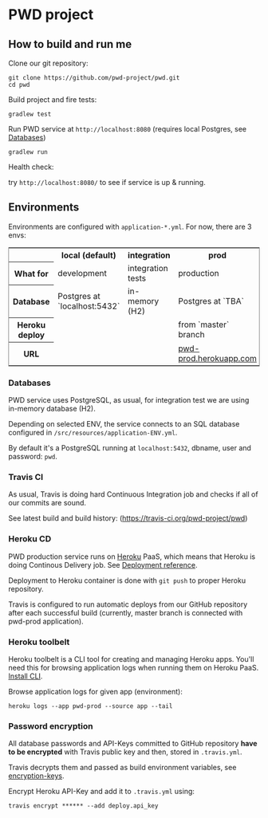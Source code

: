 # PWD project

## How to build and run me

Clone our git repository:

```
git clone https://github.com/pwd-project/pwd.git
cd pwd
```

Build project and fire tests:

```
gradlew test
```

Run PWD service at `http://localhost:8080` (requires local Postgres, see [Databases](#Databases))

```
gradlew run
```

Health check:

try `http://localhost:8080/` to see if service is up & running.

## Environments

Environments are configured with `application-*.yml`. 
For now, there are 3 envs:

<table style='word-wrap: break-word; border: 1px solid gray;'>
<tr>
  <td></td>
  <th>local (default)</th>
  <th>integration</th>
  <th>prod</th>
</tr>

<tr>
  <th>What for</th>
  <td>development</td>
  <td>integration tests</td>
  <td>production</td>
</tr>

<tr>
  <th>Database</th>
  <td>Postgres at `localhost:5432`</td>
  <td>in-memory (H2)</td>
  <td>Postgres at `TBA`</td>
</tr>

<tr>
  <th>Heroku deploy</th>
  <td></td>
  <td></td>
  <td>from `master` branch</td>
</tr>

<tr>
  <th>URL</th>
  <td></td>
  <td></td>
  <td><a href="http://pwd-prod.herokuapp.com">pwd-prod.herokuapp.com</a></td>
</tr>


</table>

### Databases
PWD service uses PostgreSQL, as usual, for integration test we are using in-memory database (H2).

Depending on selected ENV, the service connects to an SQL database configured in `/src/resources/application-ENV.yml`.

By default it's a PostgreSQL running at `localhost:5432`, dbname, user and password:  `pwd`. 

### Travis CI
As usual, Travis is doing hard Continuous Integration job
and checks if all of our commits are sound.

See latest build and build history:
(https://travis-ci.org/pwd-project/pwd)

### Heroku CD

PWD production service runs on [Heroku](https://www.heroku.com) PaaS,
which means that Heroku is doing Continous Delivery job.
See [Deployment reference](https://devcenter.heroku.com/categories/reference#deployment).

Deployment to Heroku container is done with `git push` to proper Heroku repository.

Travis is configured to run automatic deploys from our GitHub repository after each successful
build (currently, master branch is connected with pwd-prod application).

### Heroku toolbelt
Heroku toolbelt is a CLI tool for creating and managing Heroku apps.
You'll need this for browsing application logs when running them on Heroku PaaS. 
[Install CLI](https://toolbelt.heroku.com/).

Browse application logs for given app (environment):

```
heroku logs --app pwd-prod --source app --tail
```
### Password encryption
All database passwords and API-Keys committed to GitHub repository **have to be encrypted** with Travis public key
and then, stored in `.travis.yml`. 

Travis decrypts them and passed as build environment variables,
see [encryption-keys](http://docs.travis-ci.com/user/encryption-keys/).

Encrypt Heroku API-Key and add it to `.travis.yml` using:

```
travis encrypt ****** --add deploy.api_key
```



